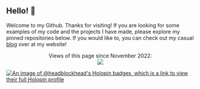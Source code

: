 ## Hello! :wave:

Welcome to my Github. Thanks for visiting! If you are looking for some examples of my code and the projects I have made, please explore my pinned repositories below. If you would like to, you can check out my casual [blog](https://headblockhead.com) over at my website!

<p align="center"> 
  Views of this page since November 2022: <br>
  <img src="https://profile-counter.glitch.me/headblockhead/count.svg" />
</p>

[![An image of @headblockhead's Holopin badges, which is a link to view their full Holopin profile](https://holopin.me/headblockhead)](https://holopin.io/@headblockhead)
